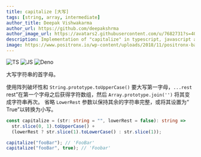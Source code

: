 ```yaml
---
title: capitalize [大写]
tags: [string, array, intermediate]
author_title: Deepak Vishwakarma
author_url: https://github.com/deepakshrma
author_image_url: https://avatars2.githubusercontent.com/u/7682731?s=400
description: Implementation of "capitalize" in typescript, javascript and deno.
image: https://www.positronx.io/wp-content/uploads/2018/11/positronx-banner-1152-1.jpg
---
```


![TS](https://img.shields.io/badge/supports-typescript-blue.svg?style=flat-square)
![JS](https://img.shields.io/badge/supports-javascript-yellow.svg?style=flat-square)
![Deno](https://img.shields.io/badge/supports-deno-green.svg?style=flat-square)

大写字符串的首字母。

使用阵列破坏性和 `String.prototype.toUpperCase()` 要大写第一字母，`...rest` rest”在第一个字母之后获得字符数组，然后 `Array.prototype.join('')` 将其变成字符串再次。
省略 `LowerRest` 参数以保持其余的字符串完整，或将其设置为“ True”以转换为小写。

```ts title="typescript"
const capitalize = (str: string = "", lowerRest = false): string =>
  str.slice(0, 1).toUpperCase() +
  (lowerRest ? str.slice(1).toLowerCase() : str.slice(1));
```

```ts title="typescript"
capitalize("fooBar"); // 'FooBar'
capitalize("fooBar", true); // 'Foobar'
```
